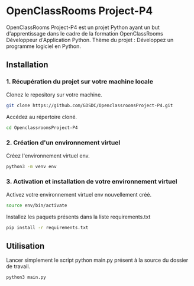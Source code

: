 # OpenClassRooms Project-P4

OpenClassRooms Project-P4 est un projet Python ayant un but d'apprentissage dans le cadre de la formation OpenClassRooms Développeur d'Application Python.
Thème du projet : Développez un programme logiciel en Python.

## Installation

### 1. Récupération du projet sur votre machine locale

Clonez le repository sur votre machine.

```bash
git clone https://github.com/GDSDC/OpenclassroomsProject-P4.git
```

Accédez au répertoire cloné.
```bash
cd OpenclassroomsProject-P4
```

### 2. Création d'un environnement virtuel 
Créez l'environnement virtuel env.
```bash
python3 -m venv env
```

### 3. Activation et installation de votre environnement virtuel 

Activez votre environnement virtuel env nouvellement créé.
```bash
source env/bin/activate
```

Installez les paquets présents dans la liste requirements.txt
```bash
pip install -r requirements.txt
```

## Utilisation

Lancer simplement le script python main.py présent à la source du dossier de travail.
```python
python3 main.py
```

